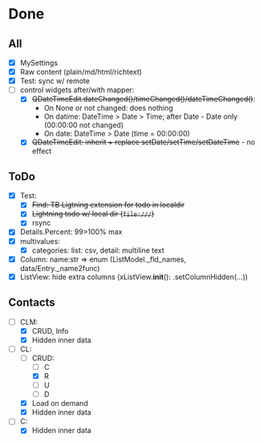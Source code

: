 # Done

## All
- [x] MySettings
- [x] Raw content (plain/md/html/richtext)
- [x] Test: sync w/ remote
- [ ] control widgets after/with mapper:
  - [x] ~~QDateTimeEdit.dateChanged()/timeChanged()/dateTimeChanged()~~:
    - On None or not changed: does nothing
    - On datime: DateTime > Date > Time; after Date - Date only (00:00:00 not changed)
    - On date: DateTime > Date (time = 00:00:00)
  - [x] ~~QDateTimeEdit: inherit + replace setDate/setTime/setDateTime~~ - no effect

## ToDo
- [x] Test:
  - [x] ~~Find: TB Ligtning extension for todo in localdir~~
  - [x] ~~Lightning todo w/ local dir (`file:///`)~~
  - [x] rsync
- [x] Details.Percent: 99>100% max
- [x] multivalues:
  - [x] categories: list: csv, detail: multiline text
- [x] Column: name:str => enum (ListModel._fld_names, data/Entry._name2func)
- [x] ListView: hide extra columns (xListView.__init__(): .setColumnHidden(...))

## Contacts
- [ ] CLM:
  - [x] CRUD, Info
  - [x] Hidden inner data
- [ ] CL:
  - [ ] CRUD:
    - [ ] C
    - [x] R
    - [ ] U
    - [ ] D
  - [x] Load on demand
  - [x] Hidden inner data
- [ ] C:
  - [x] Hidden inner data
